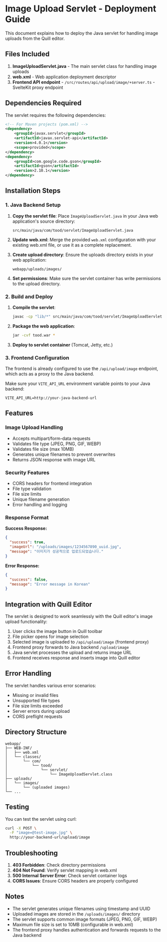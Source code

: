 # Image Upload Servlet - Deployment Guide

This document explains how to deploy the Java servlet for handling image uploads from the Quill editor.

## Files Included

1. **ImageUploadServlet.java** - The main servlet class for handling image uploads
2. **web.xml** - Web application deployment descriptor
3. **Frontend API endpoint** - `/src/routes/api/upload/image/+server.ts` - SvelteKit proxy endpoint

## Dependencies Required

The servlet requires the following dependencies:

```xml
<!-- For Maven projects (pom.xml) -->
<dependency>
    <groupId>javax.servlet</groupId>
    <artifactId>javax.servlet-api</artifactId>
    <version>4.0.1</version>
    <scope>provided</scope>
</dependency>
<dependency>
    <groupId>com.google.code.gson</groupId>
    <artifactId>gson</artifactId>
    <version>2.10.1</version>
</dependency>
```

## Installation Steps

### 1. Java Backend Setup

1. **Copy the servlet file**: Place `ImageUploadServlet.java` in your Java web application's source directory:
   ```
   src/main/java/com/tood/servlet/ImageUploadServlet.java
   ```

2. **Update web.xml**: Merge the provided `web.xml` configuration with your existing web.xml file, or use it as a complete replacement.

3. **Create upload directory**: Ensure the uploads directory exists in your web application:
   ```
   webapp/uploads/images/
   ```

4. **Set permissions**: Make sure the servlet container has write permissions to the upload directory.

### 2. Build and Deploy

1. **Compile the servlet**: 
   ```bash
   javac -cp "lib/*" src/main/java/com/tood/servlet/ImageUploadServlet.java
   ```

2. **Package the web application**:
   ```bash
   jar -cvf tood.war *
   ```

3. **Deploy to servlet container** (Tomcat, Jetty, etc.)

### 3. Frontend Configuration

The frontend is already configured to use the `/api/upload/image` endpoint, which acts as a proxy to the Java backend.

Make sure your `VITE_API_URL` environment variable points to your Java backend:
```env
VITE_API_URL=http://your-java-backend-url
```

## Features

### Image Upload Handling
- Accepts multipart/form-data requests
- Validates file type (JPEG, PNG, GIF, WEBP)
- Validates file size (max 10MB)
- Generates unique filenames to prevent overwrites
- Returns JSON response with image URL

### Security Features
- CORS headers for frontend integration
- File type validation
- File size limits
- Unique filename generation
- Error handling and logging

### Response Format

**Success Response:**
```json
{
  "success": true,
  "imageUrl": "/uploads/images/1234567890_uuid.jpg",
  "message": "이미지가 성공적으로 업로드되었습니다."
}
```

**Error Response:**
```json
{
  "success": false,
  "message": "Error message in Korean"
}
```

## Integration with Quill Editor

The servlet is designed to work seamlessly with the Quill editor's image upload functionality:

1. User clicks the image button in Quill toolbar
2. File picker opens for image selection
3. Selected image is uploaded to `/api/upload/image` (frontend proxy)
4. Frontend proxy forwards to Java backend `/upload/image`
5. Java servlet processes the upload and returns image URL
6. Frontend receives response and inserts image into Quill editor

## Error Handling

The servlet handles various error scenarios:
- Missing or invalid files
- Unsupported file types
- File size limits exceeded
- Server errors during upload
- CORS preflight requests

## Directory Structure

```
webapp/
├── WEB-INF/
│   ├── web.xml
│   └── classes/
│       └── com/
│           └── tood/
│               └── servlet/
│                   └── ImageUploadServlet.class
├── uploads/
│   └── images/
│       └── (uploaded images)
└── ...
```

## Testing

You can test the servlet using curl:

```bash
curl -X POST \
  -F "image=@test-image.jpg" \
  http://your-backend-url/upload/image
```

## Troubleshooting

1. **403 Forbidden**: Check directory permissions
2. **404 Not Found**: Verify servlet mapping in web.xml
3. **500 Internal Server Error**: Check servlet container logs
4. **CORS Issues**: Ensure CORS headers are properly configured

## Notes

- The servlet generates unique filenames using timestamp and UUID
- Uploaded images are stored in the `/uploads/images/` directory
- The servlet supports common image formats (JPEG, PNG, GIF, WEBP)
- Maximum file size is set to 10MB (configurable in web.xml)
- The frontend proxy handles authentication and forwards requests to the Java backend